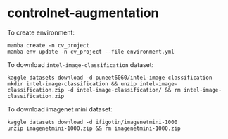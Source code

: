 # controlnet-augmentation

To create environment:
```
mamba create -n cv_project
mamba env update -n cv_project --file environment.yml
```

To download `intel-image-classification` dataset:
```
kaggle datasets download -d puneet6060/intel-image-classification
mkdir intel-image-classification && unzip intel-image-classification.zip -d intel-image-classification/ && rm intel-image-classification.zip
```

To download imagenet mini dataset:
```
kaggle datasets download -d ifigotin/imagenetmini-1000
unzip imagenetmini-1000.zip && rm imagenetmini-1000.zip
```

